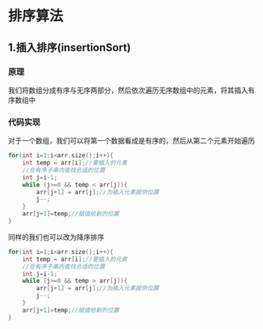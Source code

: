 # 排序算法

## 1.插入排序(insertionSort)

### 原理

我们将数组分成有序与无序两部分，然后依次遍历无序数组中的元素，将其插入有序数组中

### 代码实现

对于一个数组，我们可以将第一个数据看成是有序的，然后从第二个元素开始遍历

```c++
for(int i=1;i<arr.size();i++){
    int temp = arr[i];//要插入的元素
    //在有序子串内查找合适的位置
    int j=i-1;
    while (j>=0 && temp < arr[j]){
        arr[j+1] = arr[j];//为插入元素提供位置
        j--;
    }
    arr[j+1]=temp;//赋值给新的位置
}
```

同样的我们也可以改为降序排序

```c++
for(int i=1;i<arr.size();i++){
    int temp = arr[i];//要插入的元素
    //在有序子串内查找合适的位置
    int j=i-1;
    while (j>=0 && temp > arr[j]){
        arr[j+1] = arr[j];//为插入元素提供位置
        j--;
    }
    arr[j+1]=temp;//赋值给新的位置
}
```
